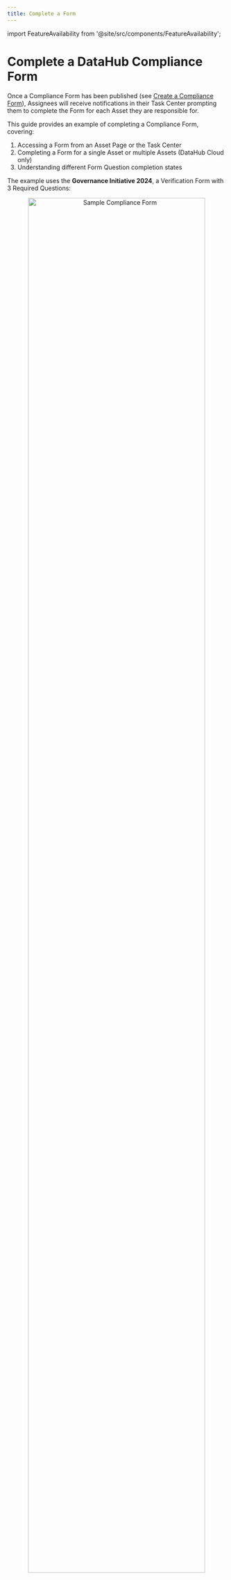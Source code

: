 ```yaml
---
title: Complete a Form
---
```


import FeatureAvailability from '@site/src/components/FeatureAvailability';

# Complete a DataHub Compliance Form
<FeatureAvailability/>

Once a Compliance Form has been published (see [Create a Compliance Form](create-a-form.md)), Assignees will receive notifications in their Task Center prompting them to complete the Form for each Asset they are responsible for.

This guide provides an example of completing a Compliance Form, covering:

1. Accessing a Form from an Asset Page or the Task Center
2. Completing a Form for a single Asset or multiple Assets (DataHub Cloud only)
3. Understanding different Form Question completion states

The example uses the **Governance Initiative 2024**, a Verification Form with 3 Required Questions:

<p align="center">
  <img
       width="90%"
       src="https://raw.githubusercontent.com/datahub-project/static-assets/refs/heads/main/imgs/compliance_forms/sample-compliance-form.png" 
       alt="Sample Compliance Form"/>
</p>

## Access a Compliance Form

Once you have been assigned to complete a Compliance Form, you will see a **Complete Documentation** or **Complete Verification** option on the right-hand side of an Asset Page:

<p align="center">
  <img
       width="70%"  
       src="https://raw.githubusercontent.com/datahub-project/static-assets/refs/heads/main/imgs/compliance_forms/completion/complete-task-from-asset-page.png"
       alt="Open Compliance Form from Asset Page"/>
</p>

**DataHub Cloud** users can find all outstanding Compliance Form requests by navigating to the **Task Center**:

<p align="center">
  <img
       width="80%"  
       src="https://raw.githubusercontent.com/datahub-project/static-assets/refs/heads/main/imgs/compliance_forms/completion/complete-tasks-from-task-center.png"
       alt="Open Compliance Form from Task Center"/>
</p>

## Complete a Form for a Single Asset

When filling out a Compliance Form for a single Asset, you'll see a list of Questions tailored to that Asset, with clear labels showing which ones are required. Here's how it works:

- **Question Details:** Each Question specifies if it's required or optional. Required Questions must be completed to submit the Form.
- **Pre-Populated Metadata:** If metadata already exists for a Question, it will appear pre-filled. You can confirm the existing value or make updates as needed.
- **Assignee Contributions:** If another Assignee has already provided a response, their name and the time of submission will be displayed. This gives you visibility into previous input, though you can still update the response.

:::tip
For Verification Forms, after addressing all required Questions, you'll be prompted to provide final sign-off. This ensures all responses are complete and accurate, marking the Form ready for submission.
:::

Once you complete all required responses, the sidebar will update with the status of the Asset:

- **Documented**: All required Questions are completed, Verification is not needed
- **Verified**: All required Questions are completed and Verified

Here's what the **Governance Initiative 2024** Verification Form looks like for `dogs_in_movies` after responding to all Required Questions:

<p align="center">
  <img
       width="80%"  
       src="https://raw.githubusercontent.com/datahub-project/static-assets/refs/heads/main/imgs/compliance_forms/completion/complete-task-ready-to-verify.png"
       alt="Asset Ready to Verify"/>
</p>

And here's the `dogs_in_movies` sidebar after Verifying all responses:

<p align="center">
  <img
       width="70%"  
       src="https://raw.githubusercontent.com/datahub-project/static-assets/refs/heads/main/imgs/compliance_forms/completion/complete-task-asset-verified.png"
       alt="Asset is Verified"/>
</p>

### Navigate to the Next Asset

To continue working through the Compliance Forms assigned to you, **use the navigation arrows located in the top-right corner**. These arrows will take you to the next Asset that is still pending Form completion or Verification. Only Assets that require action will appear in this flow, allowing you to focus on the remaining tasks without unnecessary steps.

## Complete a Form Question for Multiple Assets

When you want to provide the same response for a question to multiple assets, you can apply it in bulk by selecting the **By Question** option in the top-right corner. This allows you to navigate through the Form question-by-question and apply the same response to multiple assets.

:::note
Completing Form Questions for multiple Assets is only supported for DataHub Cloud.
:::

### Example: Apply a Response in Bulk

Let's look at an example. Imagine we are trying to provide the same answer to a Question for all Assets in a Snowflake schema called `DEMO_DB`. Here's how we'd do it:

1. **Filter Assets**: Filter down to all datasets in the `DEMO_DB` Snowflake schema.
2. **Set a Response**: For the selected Question, provide a response. In this case, we'll set the Deletion Date to be `2024-12-31`.
3. **Apply to All Selected Assets**: Use the bulk application feature to apply this response to all filtered Assets.

<p align="center">
  <img
       width="90%"  
       src="https://raw.githubusercontent.com/datahub-project/static-assets/refs/heads/main/imgs/compliance_forms/completion/complete-tasks-by-question.png"
       alt="Apply Response to Multiple Assets"/>
</p>

After setting the response, toggle through each Question, providing the necessary responses to combinations of Assets.

### Verification for Multiple Assets

For Verification Forms, as you complete Questions, you will see the number of assets eligible for Verification in the top-right corner. This makes it easy to track which Assets have met the requirements.

<p align="center">
  <img
       width="70%"  
       src="https://raw.githubusercontent.com/datahub-project/static-assets/refs/heads/main/imgs/compliance_forms/completion/complete-tasks-by-question-ready-to-verify.png"
       alt="Multiple Assets ready to Verify"/>
</p>

When you are ready to bulk Verify Assets, you will be prompted to confirm that all responses are complete and accurate before proceeding.

<p align="center">
  <img
       width="70%"  
       src="https://raw.githubusercontent.com/datahub-project/static-assets/refs/heads/main/imgs/compliance_forms/completion/complete-tasks-bulk-verify.png"
       alt="Final Bulk Verification"/>
</p>

### Switch Between Completion Modes

You can easily toggle between the **Complete By Asset** and **Complete By Question** views as needed, ensuring flexibility while completing and verifying the Compliance Forms.

## Understanding Different Form Question Completion States

When completing a Compliance Form, you may encounter various types of Questions, each with unique completion states based on existing metadata or prior responses from other Assignees. This section highlights examples of various completion states to help you understand how Questions can be answered, confirmed, or updated when completing a Form.

**_1. What is the primary use case for this asset?_**

This required Question is asking the Assignee to provide Documentation on how the Asset should be used. Note that there is no text populated in the description, meaning the Asset does not have any documentation at all.

<p align="center">
  <img
       width="90%"
       src="https://raw.githubusercontent.com/datahub-project/static-assets/refs/heads/main/imgs/compliance_forms/completion/complete-task-incomplete-question.png"
       alt="Sample Compliance Form"/>
</p>

**_2. When will this asset be deleted?_**

You may notice that this question has a pre-populated value. When metadata has been populated from a source _outside_ of a Form, users will have the option to update and save the value, or, simply **Confirm** that the value is accurate.

<p align="center">
  <img
       width="90%"
       src="https://raw.githubusercontent.com/datahub-project/static-assets/refs/heads/main/imgs/compliance_forms/completion/complete-task-confirm-value.png"
       alt="Sample Compliance Form"/>
</p>

**_3. Who is the Data Steward of this Asset?_**

Here's an example where a different Form Assignee has already provided an answer through the Compliance Form 3 days ago. All Assignees will still have the option to update the response, but this allows users to see how other Form Assignees have already answered the questions.

<p align="center">
  <img
       width="90%"
       src="https://raw.githubusercontent.com/datahub-project/static-assets/refs/heads/main/imgs/compliance_forms/completion/complete-task-question-answered.png"
       alt="Sample Compliance Form"/>
</p>


## FAQ and Troubleshooting

**Why don’t I see any Compliance Forms in the Task Center or on an Asset Page?**

If you don’t see any Compliance Forms, check with the Form author to ensure your DataHub user account has been assigned to complete a Form for one or more Assets. Forms can be assigned to Asset Owners, specific DataHub Users, or a combination of both.